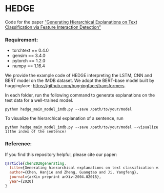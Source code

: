 # HEDGE
Code for the paper ["Generating Hierarchical Explanations on Text Classification via Feature Interaction Detection"](https://arxiv.org/abs/2004.02015)

### Requirement:
- torchtext == 0.4.0
- gensim == 3.4.0
- pytorch == 1.2.0
- numpy == 1.16.4

We provide the example code of HEDGE interpreting the LSTM, CNN and BERT model on the IMDB dataset. We adopt the BERT-base model built by huggingface: https://github.com/huggingface/transformers.

In each folder, run the following command to generate explanations on the test data for a well-trained model.
```
python hedge_main_model_imdb.py --save /path/to/your/model
```

To visualize the hierarchical explanation of a sentence, run
```
python hedge_main_model_imdb.py --save /path/to/your/model --visualize 1(the index of the sentence)
```

### Reference:
If you find this repository helpful, please cite our paper:
```bibtex
@article{chen2020generating,
  title={Generating hierarchical explanations on text classification via feature interaction detection},
  author={Chen, Hanjie and Zheng, Guangtao and Ji, Yangfeng},
  journal={arXiv preprint arXiv:2004.02015},
  year={2020}
}
```
